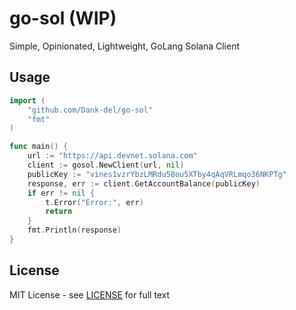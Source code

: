 # go-sol (WIP)

Simple, Opinionated, Lightweight, GoLang Solana Client

## Usage

```go
import (
    "github.com/Dank-del/go-sol"
    "fmt"
)

func main() {
    url := "https://api.devnet.solana.com"
    client := gosol.NewClient(url, nil)
    publicKey := "vines1vzrYbzLMRdu58ou5XTby4qAqVRLmqo36NKPTg"
    response, err := client.GetAccountBalance(publicKey)
    if err != nil {
        t.Error("Error:", err)
        return
    }
    fmt.Println(response)
}
```

## License

MIT License - see [LICENSE](LICENSE) for full text
